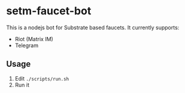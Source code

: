 # setm-faucet-bot
This is a nodejs bot for Substrate based faucets. It currently supports:

- Riot (Matrix IM)
- Telegram

## Usage

1. Edit `./scripts/run.sh`
2. Run it

